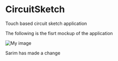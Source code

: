 CircuitSketch
=======

Touch based circuit sketch application

The following is the fisrt mockup of the application

![My image](https://github.com/nishantmehta/Sketchy/raw/master/img/mainscreen.jpg)


Sarim has made a change